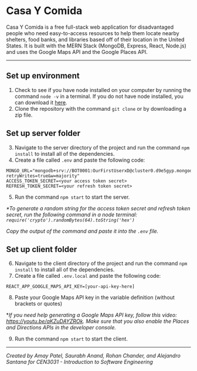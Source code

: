 # Casa Y Comida

Casa Y Comida is a free full-stack web application for disadvantaged people who need easy-to-access resources to help them locate nearby shelters, food banks, and libraries based off of their location in the United States. It is built with the MERN Stack (MongoDB, Express, React, Node.js) and uses the Google Maps API and the Google Places API.

---

## Set up environment

1. Check to see if you have node installed on your computer by running the command `node -v` in a terminal. If you do not have node installed, you can download it [here](https://nodejs.org/en/download/).
2. Clone the repository with the command `git clone` or by downloading a zip file.

## Set up server folder

3. Navigate to the server directory of the project and run the command `npm install` to install all of the dependencies.
4. Create a file called `.env` and paste the following code:
```
MONGO_URL="mongodb+srv://BOT0001:OurFirstUserxD@cluster0.d9e5gyp.mongodb.net/CEN3031Project?retryWrites=true&w=majority"
ACCESS_TOKEN_SECRET=<your access token secret>
REFRESH_TOKEN_SECRET=<your refresh token secret>
```
5. Run the command `npm start` to start the server.

*\*To generate a random string for the access token secret and refresh token secret, run the following command in a node terminal: `require('crypto').randomBytes(64).toString('hex')`*

*Copy the output of the command and paste it into the `.env` file.*

## Set up client folder

6. Navigate to the client directory of the project and run the command `npm install` to install all of the dependencies.
7. Create a file called `.env.local` and paste the following code:
```
REACT_APP_GOOGLE_MAPS_API_KEY=[your-api-key-here]
```
8. Paste your Google Maps API key in the variable definition (without brackets or quotes)

**If you need help generating a Google Maps API key, follow this video: https://youtu.be/aKZuDAYZROk. Make sure that you also enable the Places and Directions APIs in the developer console.*

9. Run the command `npm start` to start the client.

---

*Created by Amay Patel, Saurabh Anand, Rohan Chander, and Alejandro Santana for CEN3031 - Introduction to Software Engineering*
